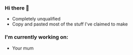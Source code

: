 ### Hi there 👋

- Completely unqualified 
- Copy and pasted most of the stuff I've claimed to make

### I'm currently working on:
- Your mum

